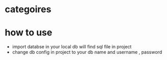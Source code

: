 # categoires

# how to use
- import databse in your local db will find sql file in project
- change db config in project to your db name and username , password

